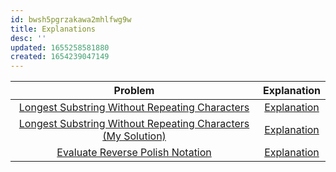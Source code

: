 ```yaml
---
id: bwsh5pgrzakawa2mhlfwg9w
title: Explanations
desc: ''
updated: 1655258581880
created: 1654239047149
---
```

|Problem|Explanation|
|:--:|:--:|
|[Longest Substring Without Repeating Characters](https://leetcode.com/problems/longest-substring-without-repeating-character/)|[Explanation](https://leetcode.com/problems/longest-substring-without-repeating-characters/discuss/1115635/C%2B%2B-or-All-approaches%3A-brute-force-Sliding-Window-or-12ms-or-map-or-Solution-for-Longest-Substring)|
|[Longest Substring Without Repeating Characters (My Solution)](https://leetcode.com/problems/longest-substring-without-repeating-characters)|[Explanation](https://leetcode.com/problems/longest-substring-without-repeating-characters/discuss/2107440/Set-Explanation)|
|[Evaluate Reverse Polish Notation](https://leetcode.com/problems/evaluate-reverse-polish-notation)|[Explanation](https://leetcode.com/problems/evaluate-reverse-polish-notation/discuss/47514/Fancy-C%2B%2B-lambda-expression-solution)|

